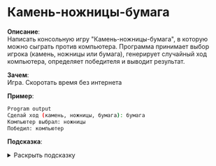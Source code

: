 # **Камень-ножницы-бумага**

**Описание**:  
Написать консольную игру "Камень-ножницы-бумага", в которую можно сыграть против компьютера. Программа принимает выбор игрока (камень, ножницы или бумага), генерирует случайный ход компьютера, определяет победителя и выводит результат.

**Зачем**:  
Игра. Скоротать время без интернета

**Пример**:  
```bash
Program output
Сделай ход (камень, ножницы, бумага): бумага
Компьютер выбрал: ножницы
Победил: компьютер
```


**Подсказка**:
    <details>
    <summary>Раскрыть подсказку</summary>

Для реализации используй стандартные инструменты Python:  
- `input()` — чтобы получить ход пользователя  
- `random.choice()` — чтобы выбрать ход компьютера  
- Условия (`if`, `elif`, `else`) — чтобы определить победителя  

    </details>
